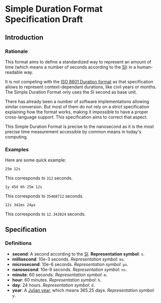 # Simple Duration Format Specification Draft

## Introduction

### Rationale

This format aims to define a standardized way to represent an amount of time (which means a number of seconds according to the [SI](https://en.wikipedia.org/wiki/International_System_of_Units)) in a human-readable way.

It is not competing with the [ISO 8601 Duration format](https://en.wikipedia.org/wiki/ISO_8601) as that specification allows to represent context-dependant durations, like civil years or months. The Simple Duration Format only uses the SI second as base unit.

There has already been a number of software implementations allowing similar conversion. But most of them do not rely on a strict specification explaining how the format works, making it impossible to have a proper cross-language support. This specification aims to correct that aspect.

This Simple Duration Format is precise to the nanosecond as it is the most precise time measurement accessible by common means in today's computing.

### Examples

Here are some quick example:

```
25m 12s
```

This corresponds to `312` seconds.

```
1y 45d 6h 25m 12s
```

This corresponds to `35468712` seconds.

```
12s 342ms 24µs
```

This corresponds to `12.342024` seconds.

## Specification

### Definitions

* **second**: A second according to the [SI](https://en.wikipedia.org/wiki/International_System_of_Units). **Representation symbol**: `s`.
* **millisecond**: 10e-3 seconds. *Representation symbol*: `ms`.
* **microsecond**: 10e-6 seconds. *Representation symbol*: `µs`.
* **nanosecond**: 10e-9 seconds. *Representation symbol*: `ns`.
* **minute**: 60 seconds. *Representation symbol*: `m`.
* **hour**: 60 minutes. *Representation symbol*: `h`.
* **day**: 24 hours. *Representation symbol*: `d`.
* **year**: A [Julian year](https://en.wikipedia.org/wiki/Julian_year_(astronomy)), which means 365.25 days. *Representation symbol*: `y`.
